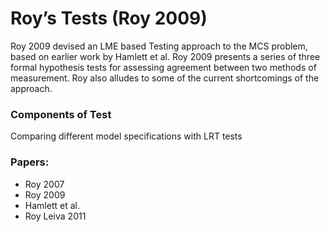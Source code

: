 Roy’s Tests (Roy 2009)
=============================
Roy 2009 devised an LME based Testing approach to the MCS problem, based on earlier work by Hamlett et al. 
Roy 2009 presents a series of three formal hypothesis tests for assessing agreement between two methods of measurement.
Roy also alludes to some of the current shortcomings of the approach.

### Components of Test

Comparing different model specifications with LRT tests

### Papers:
- Roy 2007
- Roy 2009
- Hamlett et al.
- Roy Leiva 2011
